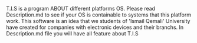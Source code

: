 T.I.S is a program ABOUT different platforms OS. Please read Description.md to see
if your OS is containable to systems that this platform work. This software is an 
idea that we students of 'Ismail Qemali' University have created for companies with 
electronic devices and their branchs. In Description.md file you will have all feature about T.I.S
